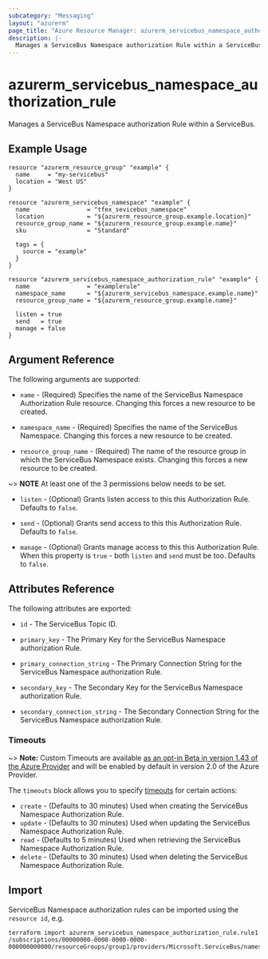 ```yaml
---
subcategory: "Messaging"
layout: "azurerm"
page_title: "Azure Resource Manager: azurerm_servicebus_namespace_authorization_rule"
description: |-
  Manages a ServiceBus Namespace authorization Rule within a ServiceBus.
---
```


# azurerm_servicebus_namespace_authorization_rule

Manages a ServiceBus Namespace authorization Rule within a ServiceBus.

## Example Usage

```hcl
resource "azurerm_resource_group" "example" {
  name     = "my-servicebus"
  location = "West US"
}

resource "azurerm_servicebus_namespace" "example" {
  name                = "tfex_sevicebus_namespace"
  location            = "${azurerm_resource_group.example.location}"
  resource_group_name = "${azurerm_resource_group.example.name}"
  sku                 = "Standard"

  tags = {
    source = "example"
  }
}

resource "azurerm_servicebus_namespace_authorization_rule" "example" {
  name                = "examplerule"
  namespace_name      = "${azurerm_servicebus_namespace.example.name}"
  resource_group_name = "${azurerm_resource_group.example.name}"

  listen = true
  send   = true
  manage = false
}
```

## Argument Reference

The following arguments are supported:

* `name` - (Required) Specifies the name of the ServiceBus Namespace Authorization Rule resource. Changing this forces a new resource to be created.

* `namespace_name` - (Required) Specifies the name of the ServiceBus Namespace. Changing this forces a new resource to be created.

* `resource_group_name` - (Required) The name of the resource group in which the ServiceBus Namespace exists. Changing this forces a new resource to be created.

~> **NOTE** At least one of the 3 permissions below needs to be set.

* `listen` - (Optional) Grants listen access to this this Authorization Rule. Defaults to `false`.

* `send` - (Optional) Grants send access to this this Authorization Rule. Defaults to `false`.

* `manage` - (Optional) Grants manage access to this this Authorization Rule. When this property is `true` - both `listen` and `send` must be too. Defaults to `false`.

## Attributes Reference

The following attributes are exported:

* `id` - The ServiceBus Topic ID.

* `primary_key` - The Primary Key for the ServiceBus Namespace authorization Rule.

* `primary_connection_string` - The Primary Connection String for the ServiceBus Namespace authorization Rule.

* `secondary_key` - The Secondary Key for the ServiceBus Namespace authorization Rule.

* `secondary_connection_string` - The Secondary Connection String for the ServiceBus Namespace authorization Rule.

### Timeouts

~> **Note:** Custom Timeouts are available [as an opt-in Beta in version 1.43 of the Azure Provider](/docs/providers/azurerm/guides/2.0-beta.html) and will be enabled by default in version 2.0 of the Azure Provider.

The `timeouts` block allows you to specify [timeouts](https://www.terraform.io/docs/configuration/resources.html#timeouts) for certain actions:

* `create` - (Defaults to 30 minutes) Used when creating the ServiceBus Namespace Authorization Rule.
* `update` - (Defaults to 30 minutes) Used when updating the ServiceBus Namespace Authorization Rule.
* `read` - (Defaults to 5 minutes) Used when retrieving the ServiceBus Namespace Authorization Rule.
* `delete` - (Defaults to 30 minutes) Used when deleting the ServiceBus Namespace Authorization Rule.

## Import

ServiceBus Namespace authorization rules can be imported using the `resource id`, e.g.

```shell
terraform import azurerm_servicebus_namespace_authorization_rule.rule1 /subscriptions/00000000-0000-0000-0000-000000000000/resourceGroups/group1/providers/Microsoft.ServiceBus/namespaces/namespace1/AuthorizationRules/rule1
```
